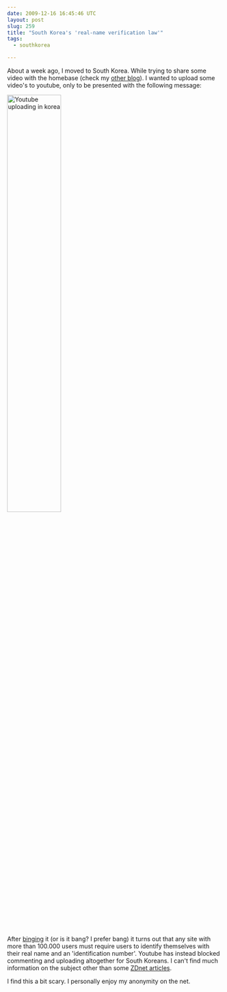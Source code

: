 ```yaml
---
date: 2009-12-16 16:45:46 UTC
layout: post
slug: 259
title: "South Korea's 'real-name verification law'"
tags:
  - southkorea

---
```

<p>About a week ago, I moved to South Korea. While trying to share some video with the homebase (check my <a href="http://roxevrt.wordpress.com">other blog</a>). I wanted to upload some video's to youtube, only to be presented with the following message:</p>

<p><a href="http://evertpot.com/resources/images/posts/youtubekorea.jpg" title="Enhance!"><img src="http://evertpot.com/resources/images/posts/youtubekorea.jpg" alt="Youtube uploading in korea"  style="width: 50%"/></a></p>

<p>After <a href="http://www.bing.com/">binging</a> it (or is it bang? I prefer bang) it turns out that any site with more than 100.000 users must require users to identify themselves with their real name and an 'identification number'. Youtube has instead blocked commenting and uploading altogether for South Koreans. I can't find much information on the subject other than some <a href="http://government.zdnet.com/?p=4588">ZDnet articles</a>.</p>

<p>I find this a bit scary. I personally enjoy my anonymity on the net.</p>
